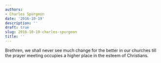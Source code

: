 ```yaml
---
authors:
- Charles Spurgeon
date: '2016-10-19'
description: ''
draft: true
slug: 2016-10-19-charles-spurgeon
title: ''
---
```

Brethren, we shall never see much change for the better in our churches till the prayer meeting occupies a higher place in the esteem of Christians.



